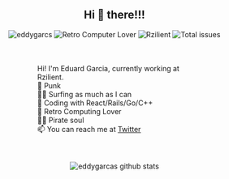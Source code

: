 
<!--
**eddygarcas/eddygarcas** is a ✨ _special_ ✨ repository because its `README.md` (this file) appears on your GitHub profile.

Here are some ideas to get you started:

- 🔭 I’m currently working on ...
- 🌱 I’m currently learning ...
- 👯 I’m looking to collaborate on ...
- 🤔 I’m looking for help with ...
- 💬 Ask me about ...
- 📫 How to reach me: ...
- 😄 Pronouns: ...
- ⚡ Fun fact: ...
-->
<center>
<h2>Hi 👋 there!!! </h2>
<p> 
<img src="https://komarev.com/ghpvc/?username=eddygarcas" alt="eddygarcs" />
<img src='https://img.shields.io/badge/Retro%20Computer-%F0%9F%92%99-brightgreen' alt='Retro Computer Lover'> 
<img src='https://img.shields.io/badge/Works%20at-%20Rzilient-important' alt='Rzilient'/>
<img src='https://img.shields.io/github/issues/eddygarcas/eddygarcas' alt='Total issues'/>
</p>

<p align='left' class='intro' style='margin: 50px 100px;'>
 Hi! I'm Eduard Garcia, currently working at Rzilient.<br>
 📢 Punk<br>
 🏄‍♂️ Surfing as much as I can<br>
 💎 Coding with React/Rails/Go/C++<br>
 💾 Retro Computing Lover<br>
 🏴‍☠️ Pirate soul<br>
 📫 You can reach me at <a href="https://twitter.com/egarciacastello">Twitter</a>
 </p>

<p align="center"> 
<img src='https://github-readme-stats.vercel.app/api?username=eddygarcas&count_private=true&show_icons=true&theme=dracula' alt='eddygarcas github stats' />
</p>
